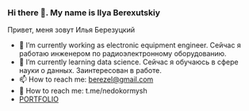 ### Hi there 👋. My name is Ilya Berexutskiy
Привет, меня зовут Илья Березуцкий

- 🔭 I’m currently working as electronic equipment engineer. Сейчас я работаю инженером по радиоэлектронному оборудованию.
- 🌱 I’m currently learning data science. Сейчас я обучаюсь в сфере науки о данных. Заинтересован в работе.
- 📫 How to reach me: berezel@gmail.com
- 📣 How to reach me: t.me/nedokormysh
- [PORTFOLIO](https://github.com/nedokormysh/Stepik_Competitive_DS)
  

